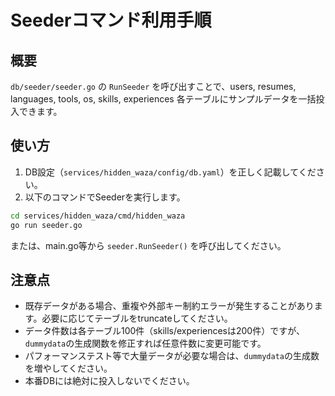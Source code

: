 # Seederコマンド利用手順

## 概要
`db/seeder/seeder.go` の `RunSeeder` を呼び出すことで、users, resumes, languages, tools, os, skills, experiences 各テーブルにサンプルデータを一括投入できます。

## 使い方

1. DB設定（`services/hidden_waza/config/db.yaml`）を正しく記載してください。
2. 以下のコマンドでSeederを実行します。

```sh
cd services/hidden_waza/cmd/hidden_waza
go run seeder.go
```

または、main.go等から `seeder.RunSeeder()` を呼び出してください。

## 注意点

- 既存データがある場合、重複や外部キー制約エラーが発生することがあります。必要に応じてテーブルをtruncateしてください。
- データ件数は各テーブル100件（skills/experiencesは200件）ですが、`dummydata`の生成関数を修正すれば任意件数に変更可能です。
- パフォーマンステスト等で大量データが必要な場合は、`dummydata`の生成数を増やしてください。
- 本番DBには絶対に投入しないでください。